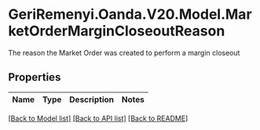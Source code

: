 # GeriRemenyi.Oanda.V20.Model.MarketOrderMarginCloseoutReason
The reason the Market Order was created to perform a margin closeout
## Properties

Name | Type | Description | Notes
------------ | ------------- | ------------- | -------------

[[Back to Model list]](../README.md#documentation-for-models) [[Back to API list]](../README.md#documentation-for-api-endpoints) [[Back to README]](../README.md)

